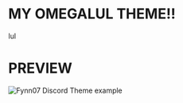 # MY OMEGALUL THEME!!
lul
# PREVIEW
![Fynn07 Discord Theme example](https://github.com/TheRealFynn07/Fynn07s-BetterDiscord-Themes/assets/136192778/15fea677-9e16-4415-95fe-36d55b367f17)
